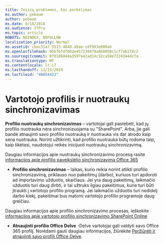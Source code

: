 ```yaml
---
title: Teisių problemos, kai perkėlimas
ms.author: pebaum
author: pebaum
ms.date: 9/18/2018
ms.audience: ITPro
ms.topic: article
ROBOTS: NOINDEX, NOFOLLOW
localization_priority: Normal
ms.assetid: cbec51a7-5513-4848-a9ae-cdf993e000a8
ms.openlocfilehash: 95bfbfdf002e457230479a860058c1cf7ab1f8c2
ms.sourcegitcommit: 0f0186044a3597e42ad14c32ca58e7224344dcfa
ms.translationtype: MT
ms.contentlocale: lt-LT
ms.lasthandoff: 12/15/2019
ms.locfileid: "40054422"
---
```

# <a name="user-profile-and-photo-synchronization"></a>Vartotojo profilis ir nuotraukų sinchronizavimas

 **Profilio nuotraukų sinchronizavimas** – vartotojai gali pastebėti, kad jų profilio nuotrauka nėra sinchronizuojama su "SharePoint". Arba, jie gali bandė atnaujinti savo profilio nuotrauką ir nuotrauka vis dar atrodo kaip sena nuotrauka. Norint užtikrinti, kad profilio nuotrauka būtų rodoma taip, kaip tikėtasi, naudotojui reikės inicijuoti nuotraukų sinchronizavimą. 
  
Daugiau informacijos apie nuotraukų sinchronizavimo procesą rasite [informacijos apie profilio paveikslėlio sinchronizavimą Office 365](https://go.microsoft.com/fwlink/?linkid=2022634)
  
- **Profilio sinchronizavimas** – laikas, kurio reikia norint atlikti profilio sinchronizavimą, priklauso nuo pakeitimų (darbo), kuriuos turi apdoroti ad importavimo užduotis, skaičiaus. Jei yra daug pakeitimų, laikmačio užduotis turi daug dirbti, ir tai užtruks ilgiau pakeitimus, kurie turi būti įtraukti į vartotojo profilio programą. Jei laikmačio užduotis turi nedidelį darbo kiekį, pakeitimai bus matomi vartotojo profilio programoje daug greičiau. 
  
Daugiau informacijos apie profilio sinchronizavimo procesas, ieškokite [informacijos apie vartotojo profilio sinchronizavimo SharePoint Online](https://go.microsoft.com/fwlink/?linkid=2022639)
    
- **Atnaujinti profilio Office Delve** -Delve vartotojai gali valdyti savo Office 365 profilį. Norėdami gauti daugiau informacijos, žiūrėkite [Peržiūrėti ir atnaujinti savo profilį Office Delve](https://support.office.com/article/View-and-update-your-profile-in-Office-Delve-4e84343b-eedf-45a1-aeb9-8627ccca14ba).
    

